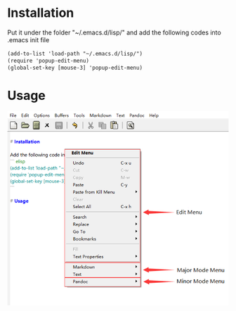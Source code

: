 
# Installation

Put it under the folder "~/.emacs.d/lisp/" and add the following codes into .emacs init file
``` elisp
(add-to-list 'load-path "~/.emacs.d/lisp/")
(require 'popup-edit-menu)
(global-set-key [mouse-3] 'popup-edit-menu)
```

# Usage

![screenshot](images/screenshot.png)

